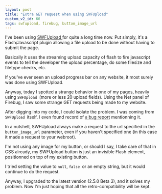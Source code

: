 ```yaml
---
layout: post
title: "Extra GET request when using SWFUpload"
custom_v2_id: 60
tags: swfupload, firebug, button_image_url
---
```


I've been using [SWFUpload ](http://swfupload.org/)for quite a long time now.
Put simply, it's a Flash/Javascript plugin allowing a file upload to be done
without having to submit the page.

Basically it uses the streaming upload capacity of flash to fire javascript
events to tell the developer the upload percentage, do some filesize and
filetype checks, etc.

If you've ever seen an upload progress bar on any website, it most surely was
done using SWFUpload.

Anyway, today I spotted a strange behavior in one of my pages, heavily using
`SWFUpload `(more or less 20 upload fields). Using the Net panel of Firebug, I
saw some strange GET requests being made to my website.

After digging into my code, I could isolate the problem. I was coming from
`SWFUpload `itself. I even found record of [a bug
report](http://code.google.com/p/swfupload/issues/detail?id=202) mentionning
it.

In a nutshell, SWFUpload always make a request to the url specified in the
`button_image_url` parameter, even if you haven't specified one (in this case
it made a request to your webroot).

I'm not using any image for my button, or should I say, I take care of that in
CSS already, my SWFUpload button is just an invisible Flash element,
positionned on top of my existing button.

I tried setting the value to `null`, `false `or an empty string, but it would
continue to do the request.

Anyway, I upgraded to the latest version (2.5.0 Beta 3), and it solves my
problem. Now I'm just hoping that all the retro-compatibility will be kept.